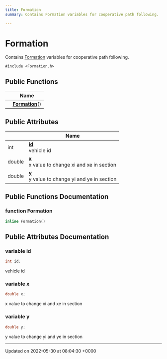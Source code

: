 ```yaml
---
title: Formation
summary: Contains Formation variables for cooperative path following. 

---
```


# Formation



Contains [Formation]() variables for cooperative path following. 


`#include <Formation.h>`

## Public Functions

|                | Name           |
| -------------- | -------------- |
| | **[Formation](/medusa_base/api/markdown/medusa_addons/console_path_parser/Classes/classFormation/#function-formation)**() |

## Public Attributes

|                | Name           |
| -------------- | -------------- |
| int | **[id](/medusa_base/api/markdown/medusa_addons/console_path_parser/Classes/classFormation/#variable-id)** <br>vehicle id  |
| double | **[x](/medusa_base/api/markdown/medusa_addons/console_path_parser/Classes/classFormation/#variable-x)** <br>x value to change xi and xe in section  |
| double | **[y](/medusa_base/api/markdown/medusa_addons/console_path_parser/Classes/classFormation/#variable-y)** <br>y value to change yi and ye in section  |

## Public Functions Documentation

### function Formation

```cpp
inline Formation()
```


## Public Attributes Documentation

### variable id

```cpp
int id;
```

vehicle id 

### variable x

```cpp
double x;
```

x value to change xi and xe in section 

### variable y

```cpp
double y;
```

y value to change yi and ye in section 

-------------------------------

Updated on 2022-05-30 at 08:04:30 +0000